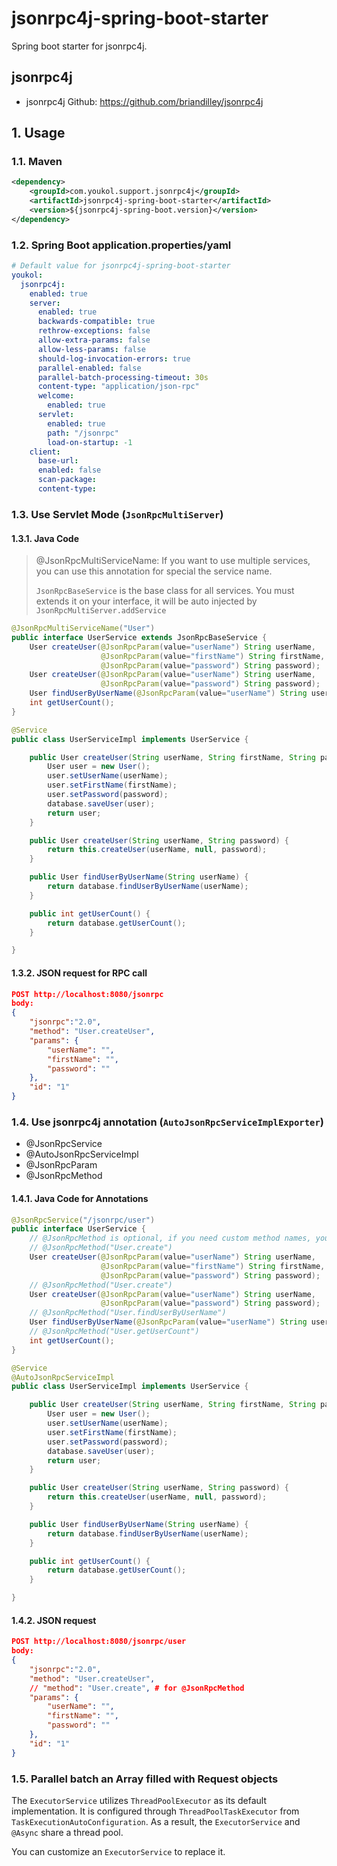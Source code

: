 # jsonrpc4j-spring-boot-starter

Spring boot starter for jsonrpc4j.

## jsonrpc4j

* jsonrpc4j Github: <https://github.com/briandilley/jsonrpc4j>

## 1. Usage

### 1.1. Maven

```xml
<dependency>
    <groupId>com.youkol.support.jsonrpc4j</groupId>
    <artifactId>jsonrpc4j-spring-boot-starter</artifactId>
    <version>${jsonrpc4j-spring-boot.version}</version>
</dependency>
```

### 1.2. Spring Boot application.properties/yaml

```yaml
# Default value for jsonrpc4j-spring-boot-starter
youkol:
  jsonrpc4j:
    enabled: true
    server:
      enabled: true
      backwards-compatible: true
      rethrow-exceptions: false
      allow-extra-params: false
      allow-less-params: false
      should-log-invocation-errors: true
      parallel-enabled: false
      parallel-batch-processing-timeout: 30s
      content-type: "application/json-rpc"
      welcome:
        enabled: true
      servlet:
        enabled: true
        path: "/jsonrpc"
        load-on-startup: -1
    client:
      base-url:
      enabled: false
      scan-package:
      content-type:
```

### 1.3. Use Servlet Mode (`JsonRpcMultiServer`)

#### 1.3.1. Java Code

> @JsonRpcMultiServiceName: If you want to use multiple services, you can use this annotation for special the service name.
>
> `JsonRpcBaseService` is the base class for all services. You must extends it on your interface, it will be auto injected by `JsonRpcMultiServer.addService`

```java
@JsonRpcMultiServiceName("User")
public interface UserService extends JsonRpcBaseService {
    User createUser(@JsonRpcParam(value="userName") String userName,
                    @JsonRpcParam(value="firstName") String firstName,
                    @JsonRpcParam(value="password") String password);
    User createUser(@JsonRpcParam(value="userName") String userName,
                    @JsonRpcParam(value="password") String password);
    User findUserByUserName(@JsonRpcParam(value="userName") String userName);
    int getUserCount();
}

@Service
public class UserServiceImpl implements UserService {

    public User createUser(String userName, String firstName, String password) {
        User user = new User();
        user.setUserName(userName);
        user.setFirstName(firstName);
        user.setPassword(password);
        database.saveUser(user);
        return user;
    }

    public User createUser(String userName, String password) {
        return this.createUser(userName, null, password);
    }

    public User findUserByUserName(String userName) {
        return database.findUserByUserName(userName);
    }

    public int getUserCount() {
        return database.getUserCount();
    }

}
```

#### 1.3.2. JSON request for RPC call

```json
POST http://localhost:8080/jsonrpc
body:
{
    "jsonrpc":"2.0",
    "method": "User.createUser",
    "params": {
        "userName": "",
        "firstName": "",
        "password": ""
    },
    "id": "1"
}
```

### 1.4. Use jsonrpc4j annotation (`AutoJsonRpcServiceImplExporter`)

* @JsonRpcService
* @AutoJsonRpcServiceImpl
* @JsonRpcParam
* @JsonRpcMethod

#### 1.4.1. Java Code for Annotations

```java
@JsonRpcService("/jsonrpc/user")
public interface UserService {
    // @JsonRpcMethod is optional, if you need custom method names, you can use it.
    // @JsonRpcMethod("User.create")
    User createUser(@JsonRpcParam(value="userName") String userName,
                    @JsonRpcParam(value="firstName") String firstName,
                    @JsonRpcParam(value="password") String password);
    // @JsonRpcMethod("User.create")
    User createUser(@JsonRpcParam(value="userName") String userName,
                    @JsonRpcParam(value="password") String password);
    // @JsonRpcMethod("User.findUserByUserName")
    User findUserByUserName(@JsonRpcParam(value="userName") String userName);
    // @JsonRpcMethod("User.getUserCount")
    int getUserCount();
}

@Service
@AutoJsonRpcServiceImpl
public class UserServiceImpl implements UserService {

    public User createUser(String userName, String firstName, String password) {
        User user = new User();
        user.setUserName(userName);
        user.setFirstName(firstName);
        user.setPassword(password);
        database.saveUser(user);
        return user;
    }

    public User createUser(String userName, String password) {
        return this.createUser(userName, null, password);
    }

    public User findUserByUserName(String userName) {
        return database.findUserByUserName(userName);
    }

    public int getUserCount() {
        return database.getUserCount();
    }

}
```

#### 1.4.2. JSON request

```json
POST http://localhost:8080/jsonrpc/user
body:
{
    "jsonrpc":"2.0",
    "method": "User.createUser",
    // "method": "User.create", # for @JsonRpcMethod
    "params": {
        "userName": "",
        "firstName": "",
        "password": ""
    },
    "id": "1"
}
```

### 1.5. Parallel batch an Array filled with Request objects

The `ExecutorService` utilizes `ThreadPoolExecutor` as its default implementation.
It is configured through `ThreadPoolTaskExecutor` from `TaskExecutionAutoConfiguration`.
As a result, the `ExecutorService` and `@Async` share a thread pool.

You can customize an `ExecutorService` to replace it.
